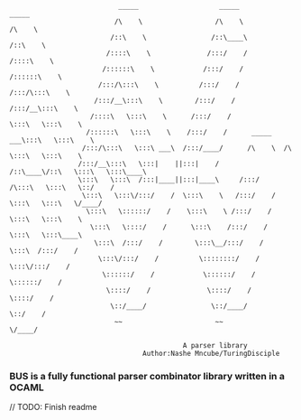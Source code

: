 
                               _____                    _____                    _____
                              /\    \                  /\    \                  /\    \
                             /::\    \                /::\____\                /::\    \
                            /::::\    \              /:::/    /               /::::\    \
                           /::::::\    \            /:::/    /               /::::::\    \
                          /:::/\:::\    \          /:::/    /               /:::/\:::\    \
                         /:::/__\:::\    \        /:::/    /               /:::/__\:::\    \
                        /::::\   \:::\    \      /:::/    /                \:::\   \:::\    \
                       /::::::\   \:::\    \    /:::/    /      _____    ___\:::\   \:::\    \
                      /:::/\:::\   \:::\ ___\  /:::/____/      /\    \  /\   \:::\   \:::\    \
                     /:::/__\:::\   \:::|    ||:::|    /      /::\____\/::\   \:::\   \:::\____\
                     \:::\   \:::\  /:::|____||:::|____\     /:::/    /\:::\   \:::\   \::/    /
                      \:::\   \:::\/:::/    /  \:::\    \   /:::/    /  \:::\   \:::\   \/____/
                       \:::\   \::::::/    /    \:::\    \ /:::/    /    \:::\   \:::\    \
                        \:::\   \::::/    /      \:::\    /:::/    /      \:::\   \:::\____\
                         \:::\  /:::/    /        \:::\__/:::/    /        \:::\  /:::/    /
                          \:::\/:::/    /          \::::::::/    /          \:::\/:::/    /
                           \::::::/    /            \::::::/    /            \::::::/    /
                            \::::/    /              \::::/    /              \::::/    /
                             \::/____/                \::/____/                \::/    /
                              ~~                       ~~                       \/____/

                                               A parser library
                                     Author:Nashe Mncube/TuringDisciple

 ### BUS is a fully functional parser combinator library written in a OCAML

 // TODO: Finish readme

